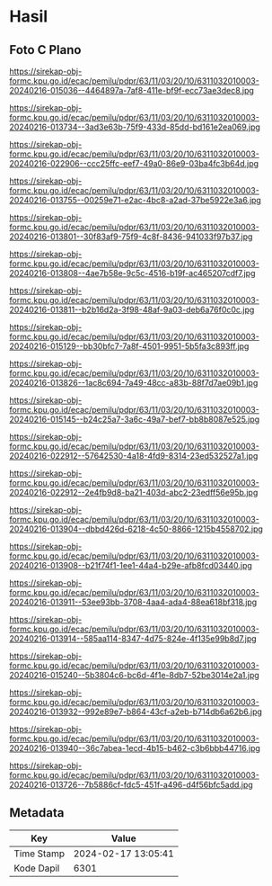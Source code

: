 # Hasil

## Foto C Plano

https://sirekap-obj-formc.kpu.go.id/ecac/pemilu/pdpr/63/11/03/20/10/6311032010003-20240216-015036--4464897a-7af8-411e-bf9f-ecc73ae3dec8.jpg

https://sirekap-obj-formc.kpu.go.id/ecac/pemilu/pdpr/63/11/03/20/10/6311032010003-20240216-013734--3ad3e63b-75f9-433d-85dd-bd161e2ea069.jpg

https://sirekap-obj-formc.kpu.go.id/ecac/pemilu/pdpr/63/11/03/20/10/6311032010003-20240216-022906--ccc25ffc-eef7-49a0-86e9-03ba4fc3b64d.jpg

https://sirekap-obj-formc.kpu.go.id/ecac/pemilu/pdpr/63/11/03/20/10/6311032010003-20240216-013755--00259e71-e2ac-4bc8-a2ad-37be5922e3a6.jpg

https://sirekap-obj-formc.kpu.go.id/ecac/pemilu/pdpr/63/11/03/20/10/6311032010003-20240216-013801--30f83af9-75f9-4c8f-8436-941033f97b37.jpg

https://sirekap-obj-formc.kpu.go.id/ecac/pemilu/pdpr/63/11/03/20/10/6311032010003-20240216-013808--4ae7b58e-9c5c-4516-b19f-ac465207cdf7.jpg

https://sirekap-obj-formc.kpu.go.id/ecac/pemilu/pdpr/63/11/03/20/10/6311032010003-20240216-013811--b2b16d2a-3f98-48af-9a03-deb6a76f0c0c.jpg

https://sirekap-obj-formc.kpu.go.id/ecac/pemilu/pdpr/63/11/03/20/10/6311032010003-20240216-015129--bb30bfc7-7a8f-4501-9951-5b5fa3c893ff.jpg

https://sirekap-obj-formc.kpu.go.id/ecac/pemilu/pdpr/63/11/03/20/10/6311032010003-20240216-013826--1ac8c694-7a49-48cc-a83b-88f7d7ae09b1.jpg

https://sirekap-obj-formc.kpu.go.id/ecac/pemilu/pdpr/63/11/03/20/10/6311032010003-20240216-015145--b24c25a7-3a6c-49a7-bef7-bb8b8087e525.jpg

https://sirekap-obj-formc.kpu.go.id/ecac/pemilu/pdpr/63/11/03/20/10/6311032010003-20240216-022912--57642530-4a18-4fd9-8314-23ed532527a1.jpg

https://sirekap-obj-formc.kpu.go.id/ecac/pemilu/pdpr/63/11/03/20/10/6311032010003-20240216-022912--2e4fb9d8-ba21-403d-abc2-23edff56e95b.jpg

https://sirekap-obj-formc.kpu.go.id/ecac/pemilu/pdpr/63/11/03/20/10/6311032010003-20240216-013904--dbbd426d-6218-4c50-8866-1215b4558702.jpg

https://sirekap-obj-formc.kpu.go.id/ecac/pemilu/pdpr/63/11/03/20/10/6311032010003-20240216-013908--b21f74f1-1ee1-44a4-b29e-afb8fcd03440.jpg

https://sirekap-obj-formc.kpu.go.id/ecac/pemilu/pdpr/63/11/03/20/10/6311032010003-20240216-013911--53ee93bb-3708-4aa4-ada4-88ea618bf318.jpg

https://sirekap-obj-formc.kpu.go.id/ecac/pemilu/pdpr/63/11/03/20/10/6311032010003-20240216-013914--585aa114-8347-4d75-824e-4f135e99b8d7.jpg

https://sirekap-obj-formc.kpu.go.id/ecac/pemilu/pdpr/63/11/03/20/10/6311032010003-20240216-015240--5b3804c6-bc6d-4f1e-8db7-52be3014e2a1.jpg

https://sirekap-obj-formc.kpu.go.id/ecac/pemilu/pdpr/63/11/03/20/10/6311032010003-20240216-013932--992e89e7-b864-43cf-a2eb-b714db6a62b6.jpg

https://sirekap-obj-formc.kpu.go.id/ecac/pemilu/pdpr/63/11/03/20/10/6311032010003-20240216-013940--36c7abea-1ecd-4b15-b462-c3b6bbb44716.jpg

https://sirekap-obj-formc.kpu.go.id/ecac/pemilu/pdpr/63/11/03/20/10/6311032010003-20240216-013726--7b5886cf-fdc5-451f-a496-d4f56bfc5add.jpg


## Metadata

| Key        | Value               |
| ---------- | ------------------- |
| Time Stamp | 2024-02-17 13:05:41 |
| Kode Dapil | 6301                |



